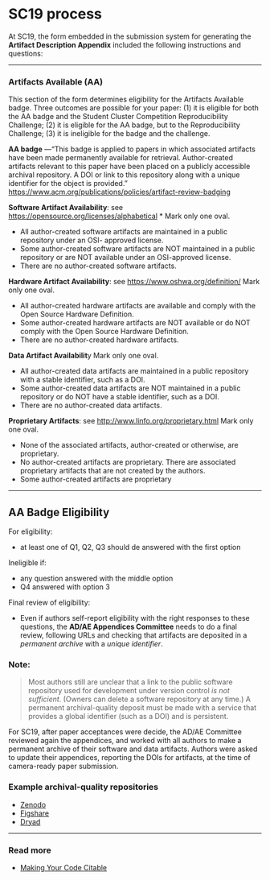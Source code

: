 # SC19 process

At SC19, the form embedded in the submission system for generating the **Artifact Description Appendix** 
included the following instructions and questions:

---

### Artifacts Available (AA)

This section of the form determines eligibility for the Artifacts Available badge. Three outcomes are possible for your paper: 
(1) it is eligible for both the AA badge and the Student Cluster Competition Reproducibility Challenge; 
(2) it is eligible for the AA badge, but to the Reproducibility Challenge; 
(3) it is ineligible for the badge and the challenge.

**AA badge** —“This badge is applied to papers in which associated artifacts have been made permanently available for retrieval. 
Author-created artifacts relevant to this paper have been placed on a publicly accessible archival repository. A DOI or link to this repository along with a unique identifier for the object is provided.”
https://www.acm.org/publications/policies/artifact-review-badging

**Software Artifact Availability**: see https://opensource.org/licenses/alphabetical * Mark only one oval.
- All author-created software artifacts are maintained in a public repository under an OSI- approved license.
- Some author-created software artifacts are NOT maintained in a public repository or are NOT available under an OSI-approved license.
- There are no author-created software artifacts.

**Hardware Artifact Availability**: see https://www.oshwa.org/definition/
Mark only one oval.
- All author-created hardware artifacts are available and comply with the Open Source Hardware Definition.
- Some author-created hardware artifacts are NOT available or do NOT comply with the Open Source Hardware Definition.
- There are no author-created hardware artifacts.

**Data Artifact Availabilit**y
Mark only one oval.
- All author-created data artifacts are maintained in a public repository with a stable identifier, such as a DOI.
- Some author-created data artifacts are NOT maintained in a public repository or do NOT have a stable identifier, such as a DOI.
- There are no author-created data artifacts.

**Proprietary Artifacts**: see http://www.linfo.org/proprietary.html
Mark only one oval.
- None of the associated artifacts, author-created or otherwise, are proprietary.
- No author-created artifacts are proprietary. There are associated proprietary artifacts that are not created by the authors.
- Some author-created artifacts are proprietary

---

## AA Badge Eligibility

For eligibility: 
- at least one of Q1, Q2, Q3 should de answered with the first option

Ineligible if:
- any question answered with the middle option
- Q4 answered with option 3

Final review of eligibility:
- Even if authors self-report eligibility with the right responses to these questions, the **AD/AE Appendices Committee**
needs to do a final review, following URLs and checking that artifacts are deposited in a _permanent archive_ with a _unique identifier_.

### Note:
> Most authors still are unclear that a link to the public software repository used for development under version control _is not sufficient_.
(Owners can delete a software repository at any time.)
A permanent archival-quality deposit must be made with a service that provides a global identifier (such as a DOI) and is persistent.

For SC19, after paper acceptances were decide, the AD/AE Committee reviewed again the appendices, and worked with all authors
to make a permanent archive of their software and data artifacts.
Authors were asked to update their appendices, reporting the DOIs for artifacts, at the time of camera-ready paper submission.

### Example archival-quality repositories

- [Zenodo](http://zenodo.org)
- [Figshare](https://figshare.com)
- [Dryad](http://datadryad.org)

---

### Read more

- [Making Your Code Citable](https://guides.github.com/activities/citable-code/)
